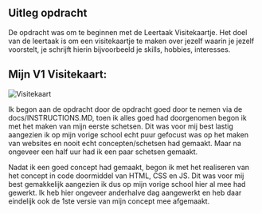## Uitleg opdracht

De opdracht was om te beginnen met de Leertaak Visitekaartje. Het doel van de leertaak is om een visitekaartje te maken over jezelf waarin je jezelf voorstelt, je schrijft hierin bijvoorbeeld je skills, hobbies, interesses. 

## Mijn V1 Visitekaart:
![Visitekaart](https://cdn.discordapp.com/attachments/602089623300210699/1017721666840830013/Visitekaart.png)

Ik begon aan de opdracht door de opdracht goed door te nemen via de docs/INSTRUCTIONS.MD, toen ik alles goed had doorgenomen begon ik met het maken van mijn eerste schetsen. Dit was voor mij best lastig aangezien ik op mijn vorige school echt puur gefocust was op het maken van websites en nooit echt concepten/schetsen had gemaakt. Maar na ongeveer een half uur had ik een paar schetsen gemaakt. 

Nadat ik een goed concept had gemaakt, begon ik met het realiseren van het concept in code doormiddel van HTML, CSS en JS. Dit was voor mij best gemakkelijk aangezien ik dus op mijn vorige school hier al mee had gewerkt. Ik heb hier ongeveer anderhalve dag aangewerkt en heb daar eindelijk ook de 1ste versie van mijn concept mee afgemaakt. 
